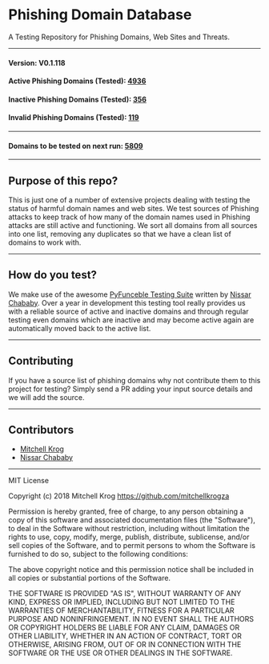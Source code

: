 # Phishing Domain Database

A Testing Repository for Phishing Domains, Web Sites and Threats.

_______________
#### Version: V0.1.118
#### Active Phishing Domains (Tested): [4936](https://raw.githubusercontent.com/mitchellkrogza/Phishing.Database/master/phishing-domains-ACTIVE.txt)
#### Inactive Phishing Domains (Tested): [356](https://raw.githubusercontent.com/mitchellkrogza/Phishing.Database/master/phishing-domains-INACTIVE.txt)
#### Invalid Phishing Domains (Tested): [119](https://raw.githubusercontent.com/mitchellkrogza/Phishing.Database/master/phishing-domains-INVALID.txt)
*****************************
#### Domains to be tested on next run: [5809](https://raw.githubusercontent.com/mitchellkrogza/Phishing.Database/master/dev-tools/phishing-domains-ALL.list)
____________________


## Purpose of this repo?

This is just one of a number of extensive projects dealing with testing the status of harmful domain names and web sites. We test sources of Phishing attacks to keep track of how many of the domain names used in Phishing attacks are still active and functioning. We sort all domains from all sources into one list, removing any duplicates so that we have a clean list of domains to work with.

************************************************
## How do you test?

We make use of the awesome [PyFunceble Testing Suite](https://github.com/funilrys/PyFunceble) written by [Nissar Chababy](https://github.com/funilrys/). Over a year in development this testing tool really provides us with a reliable source of active and inactive domains and through regular testing even domains which are inactive and may become active again are automatically moved back to the active list.

************************************************
## Contributing

If you have a source list of phishing domains why not contribute them to this project for testing? Simply send a PR adding your input source details and we will add the source. 


************************************************
## Contributors

- [Mitchell Krog](https://github.com/mitchellkrogza/)
- [Nissar Chababy](https://github.com/funilrys/)

************************************************
MIT License

Copyright (c) 2018 Mitchell Krog
https://github.com/mitchellkrogza

Permission is hereby granted, free of charge, to any person obtaining a copy
of this software and associated documentation files (the "Software"), to deal
in the Software without restriction, including without limitation the rights
to use, copy, modify, merge, publish, distribute, sublicense, and/or sell
copies of the Software, and to permit persons to whom the Software is
furnished to do so, subject to the following conditions:

The above copyright notice and this permission notice shall be included in all
copies or substantial portions of the Software.

THE SOFTWARE IS PROVIDED "AS IS", WITHOUT WARRANTY OF ANY KIND, EXPRESS OR
IMPLIED, INCLUDING BUT NOT LIMITED TO THE WARRANTIES OF MERCHANTABILITY,
FITNESS FOR A PARTICULAR PURPOSE AND NONINFRINGEMENT. IN NO EVENT SHALL THE
AUTHORS OR COPYRIGHT HOLDERS BE LIABLE FOR ANY CLAIM, DAMAGES OR OTHER
LIABILITY, WHETHER IN AN ACTION OF CONTRACT, TORT OR OTHERWISE, ARISING FROM,
OUT OF OR IN CONNECTION WITH THE SOFTWARE OR THE USE OR OTHER DEALINGS IN THE
SOFTWARE.
